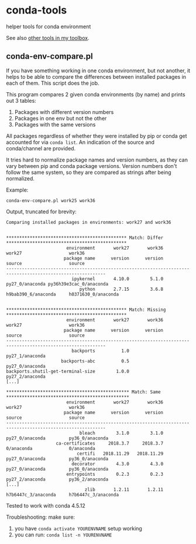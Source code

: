 # conda-tools

helper tools for conda environment

See also [other tools in my toolbox](https://github.com/stas00/toolbox).

## conda-env-compare.pl

If you have something working in one conda environment, but not another, it helps to be able to compare the differences between installed packages in each of them. This script does the job.

This program compares 2 given conda environments (by name) and prints out 3 tables:
1. Packages with different version numbers
2. Packages in one env but not the other
3. Packages with the same versions

All packages regardless of whether they were installed by pip or conda get accounted for via `conda list`. An indication of the source and conda/channel are provided.

It tries hard to normalize package names and version numbers, as they can vary between pip and conda package versions. Version numbers don't follow the same system, so they are compared as strings after being normalized.

Example:

```
conda-env-compare.pl work25 work36
```
Output, truncated for brevity:
```
Comparing installed packages in environments: work27 and work36


********************************************** Match: Differ **********************************************
                       environment       work27       work36                  work27                  work36
                      package name      version      version                  source                  source
------------------------------------------------------------------------------------------------------------
                         ipykernel       4.10.0        5.1.0         py27_0/anaconda py36h39e3cac_0/anaconda
                            python       2.7.15        3.6.8     h9bab390_6/anaconda     h0371630_0/anaconda


********************************************** Match: Missing **********************************************
                       environment       work27       work36                  work27                  work36
                      package name      version      version                  source                  source
------------------------------------------------------------------------------------------------------------
                         backports          1.0                      py27_1/anaconda                        
                     backports-abc          0.5                      py27_0/anaconda                        
backports.shutil-get-terminal-size        1.0.0                      py27_2/anaconda                        
[...]

*********************************************** Match: Same ***********************************************
                       environment       work27       work36                  work27                  work36
                      package name      version      version                  source                  source
------------------------------------------------------------------------------------------------------------
                            bleach        3.1.0        3.1.0         py27_0/anaconda         py36_0/anaconda
                   ca-certificates     2018.3.7     2018.3.7              0/anaconda              0/anaconda
                           certifi   2018.11.29   2018.11.29         py27_0/anaconda         py36_0/anaconda
                         decorator        4.3.0        4.3.0         py27_0/anaconda         py36_0/anaconda
                       entrypoints        0.2.3        0.2.3         py27_2/anaconda         py36_2/anaconda
[...]
                              zlib       1.2.11       1.2.11     h7b6447c_3/anaconda     h7b6447c_3/anaconda
```

Tested to work with conda 4.5.12

Troubleshooting: make sure:
1. you have `conda activate YOURENVNAME` setup working
2. you can run: `conda list -n YOURENVNAME`
